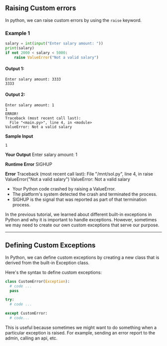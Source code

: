 ## Raising Custom errors 
In python, we can raise custom errors by using the `raise`  keyword. 

### Example 1
```python
salary = int(input("Enter salary amount: "))
print(salary)
if not 2000 < salary < 5000:
    raise ValueError("Not a valid salary")
```

#### Output 1: 
```
Enter salary amount: 3333
3333
```
#### Output 2:
```
Enter salary amount: 1
1
ERROR!
Traceback (most recent call last):
  File "<main.py>", line 4, in <module>
ValueError: Not a valid salary
````

****Sample Input****
```
1
```

****Your Output****
Enter salary amount: 1

****Runtime Error****
SIGHUP

****Error****
Traceback (most recent call last):
  File "/mnt/sol.py", line 4, in <module>
    raise ValueError("Not a valid salary")
ValueError: Not a valid salary

- Your Python code crashed by raising a ValueError.
- The platform's system detected the crash and terminated the process.
- SIGHUP is the signal that was reported as part of that termination process.

In the previous tutorial, we learned about different built-in exceptions in Python and why it is important to handle exceptions. However, sometimes we may need to create our own custom exceptions that serve our purpose.

----

## Defining Custom Exceptions
In Python, we can define custom exceptions by creating a new class that is derived from the built-in Exception class.

Here's the syntax to define custom exceptions:
```python
class CustomError(Exception):
  # code ...
  pass

try:
  # code ...

except CustomError:
  # code...
```

This is useful because sometimes we might want to do something when a particular exception is raised. For example, sending an error report to the admin, calling an api, etc.
